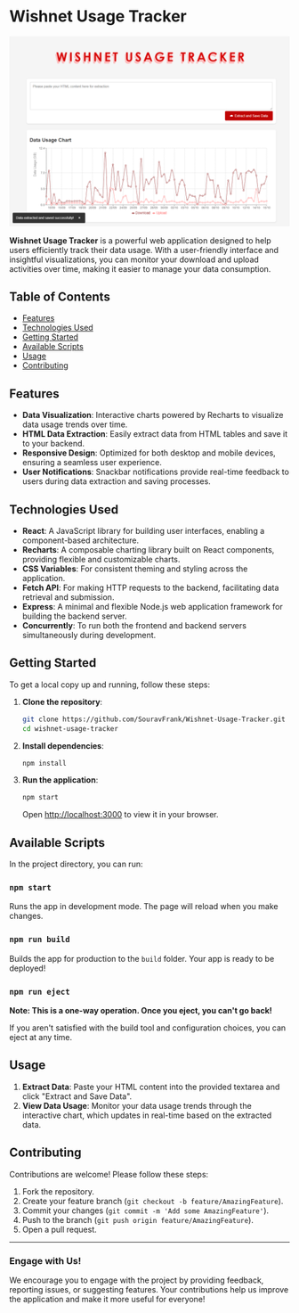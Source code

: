 # Wishnet Usage Tracker

![Wishnet Usage Tracker Screenshot](./localhost_3000_.png)

**Wishnet Usage Tracker** is a powerful web application designed to help users efficiently track their data usage. With a user-friendly interface and insightful visualizations, you can monitor your download and upload activities over time, making it easier to manage your data consumption.

## Table of Contents

- [Features](#features)
- [Technologies Used](#technologies-used)
- [Getting Started](#getting-started)
- [Available Scripts](#available-scripts)
- [Usage](#usage)
- [Contributing](#contributing)

## Features

- **Data Visualization**: Interactive charts powered by Recharts to visualize data usage trends over time.
- **HTML Data Extraction**: Easily extract data from HTML tables and save it to your backend.
- **Responsive Design**: Optimized for both desktop and mobile devices, ensuring a seamless user experience.
- **User Notifications**: Snackbar notifications provide real-time feedback to users during data extraction and saving processes.

## Technologies Used

- **React**: A JavaScript library for building user interfaces, enabling a component-based architecture.
- **Recharts**: A composable charting library built on React components, providing flexible and customizable charts.
- **CSS Variables**: For consistent theming and styling across the application.
- **Fetch API**: For making HTTP requests to the backend, facilitating data retrieval and submission.
- **Express**: A minimal and flexible Node.js web application framework for building the backend server.
- **Concurrently**: To run both the frontend and backend servers simultaneously during development.

## Getting Started

To get a local copy up and running, follow these steps:

1. **Clone the repository**:
   ```bash
   git clone https://github.com/SouravFrank/Wishnet-Usage-Tracker.git
   cd wishnet-usage-tracker
   ```

2. **Install dependencies**:
   ```bash
   npm install
   ```

3. **Run the application**:
   ```bash
   npm start
   ```
   Open [http://localhost:3000](http://localhost:3000) to view it in your browser.

## Available Scripts

In the project directory, you can run:

### `npm start`

Runs the app in development mode. The page will reload when you make changes.

### `npm run build`

Builds the app for production to the `build` folder. Your app is ready to be deployed!

### `npm run eject`

**Note: This is a one-way operation. Once you eject, you can't go back!**

If you aren't satisfied with the build tool and configuration choices, you can eject at any time.

## Usage

1. **Extract Data**: Paste your HTML content into the provided textarea and click "Extract and Save Data".
2. **View Data Usage**: Monitor your data usage trends through the interactive chart, which updates in real-time based on the extracted data.

## Contributing

Contributions are welcome! Please follow these steps:

1. Fork the repository.
2. Create your feature branch (`git checkout -b feature/AmazingFeature`).
3. Commit your changes (`git commit -m 'Add some AmazingFeature'`).
4. Push to the branch (`git push origin feature/AmazingFeature`).
5. Open a pull request.

----

### Engage with Us!

We encourage you to engage with the project by providing feedback, reporting issues, or suggesting features. Your contributions help us improve the application and make it more useful for everyone!